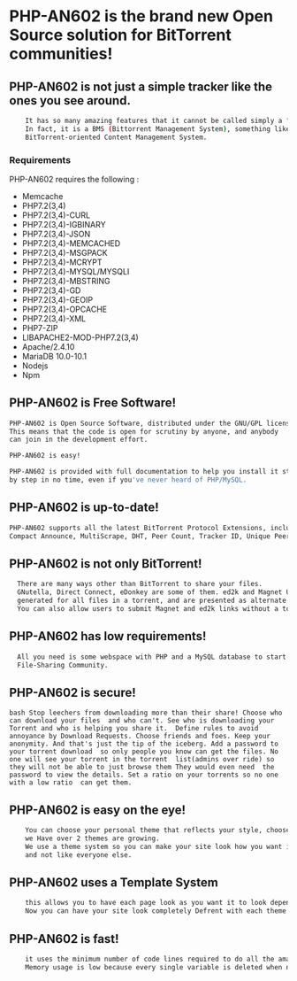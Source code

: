 # PHP-AN602 is the brand new Open Source solution for BitTorrent communities!

## PHP-AN602 is not just a simple tracker like the ones you see around.
```bash
	It has so many amazing features that it cannot be called simply a "Tracker".
	In fact, it is a BMS (Bittorrent Management System), something like a 
	BitTorrent-oriented Content Management System.
```

### Requirements ###

PHP-AN602 requires the following :
- Memcache
- PHP7.2(3,4)
- PHP7.2(3,4)-CURL
- PHP7.2(3,4)-IGBINARY
- PHP7.2(3,4)-JSON
- PHP7.2(3,4)-MEMCACHED
- PHP7.2(3,4)-MSGPACK
- PHP7.2(3,4)-MCRYPT
- PHP7.2(3,4)-MYSQL/MYSQLI
- PHP7.2(3,4)-MBSTRING
- PHP7.2(3,4)-GD
- PHP7.2(3,4)-GEOIP
- PHP7.2(3,4)-OPCACHE
- PHP7.2(3,4)-XML
- PHP7-ZIP
- LIBAPACHE2-MOD-PHP7.2(3,4)
- Apache/2.4.10
- MariaDB 10.0-10.1
- Nodejs
- Npm

## PHP-AN602 is Free Software!
```bash
PHP-AN602 is Open Source Software, distributed under the GNU/GPL license. 
This means that the code is open for scrutiny by anyone, and anybody 
can join in the development effort.

PHP-AN602 is easy!

PHP-AN602 is provided with full documentation to help you install it step 
by step in no time, even if you've never heard of PHP/MySQL.
```

## PHP-AN602 is up-to-date!
```bash
PHP-AN602 supports all the latest BitTorrent Protocol Extensions, including 
Compact Announce, MultiScrape, DHT, Peer Count, Tracker ID, Unique Peer ID, Backup Tracker, etc.
 ```
  
## PHP-AN602 is not only BitTorrent!
```bash
  There are many ways other than BitTorrent to share your files. 
  GNutella, Direct Connect, eDonkey are some of them. ed2k and Magnet URIs are automatically 
  generated for all files in a torrent, and are presented as alternate Links.
  You can also allow users to submit Magnet and ed2k links without a torrent.
 ```
 
## PHP-AN602 has low requirements!
```bash
  All you need is some webspace with PHP and a MySQL database to start building your 
  File-Sharing Community.
```

## PHP-AN602 is secure!
``bash
  Stop leechers from downloading more than their share! Choose who can download your files 
  and who can't. See who is downloading your Torrent and who is helping you share it. 
  Define rules to avoid annoyance by Download Requests. Choose friends and foes. Keep your 
  anonymity. And that's just the tip of the iceberg. Add a password to your torrent download 
  so only people you know can get the files. No one will see your torrent in the torrent 
  list(admins over ride) so they will not be able to just browse them They would even need 
  the password to view the details. Set a ratio on your torrents so no one with a low ratio 
  can get them.
``

## PHP-AN602 is easy on the eye!
```bash
	You can choose your personal theme that reflects your style, choose your avatar displayed next to comments you make ..
	we Have over 2 themes are growing.
	We use a theme system so you can make your site look how you want it to
	and not like everyone else.
```

## PHP-AN602 uses a Template System
```bash
	this allows you to have each page look as you want it to look depending on the theme you use
	Now you can have your site look completely Defrent with each theme.
```

## PHP-AN602 is fast!
```bash
	it uses the minimum number of code lines required to do all the amazing things it does. 
	Memory usage is low because every single variable is deleted when not needed 	any more.
```
